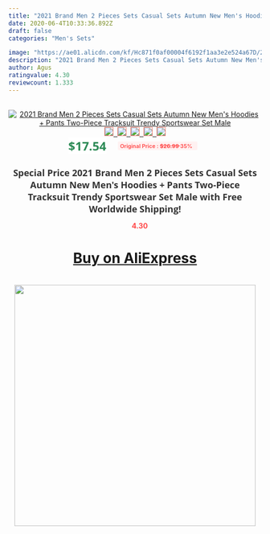 ```yaml
---
title: "2021 Brand Men 2 Pieces Sets Casual Sets Autumn New Men's Hoodies + Pants Two-Piece Tracksuit Trendy Sportswear Set Male"
date: 2020-06-4T10:33:36.892Z
draft: false
categories: "Men's Sets"

image: "https://ae01.alicdn.com/kf/Hc871f0af00004f6192f1aa3e2e524a67D/2021-Brand-Men-2-Pieces-Sets-Casual-Sets-Autumn-New-Men-s-Hoodies-Pants-Two-Piece.png_220x220.png"
description: "2021 Brand Men 2 Pieces Sets Casual Sets Autumn New Men's Hoodies + Pants Two-Piece Tracksuit Trendy Sportswear Set Male"
author: Agus
ratingvalue: 4.30
reviewcount: 1.333
---
```

<br>
<div style="text-align: center;">
<a href="https://s.click.aliexpress.com/e/_AD2LqV" target="_blank" rel="nofollow noopener noreferrer"><img alt="2021 Brand Men 2 Pieces Sets Casual Sets Autumn New Men's Hoodies + Pants Two-Piece Tracksuit Trendy Sportswear Set Male" class="magnifier-image" src="https://ae01.alicdn.com/kf/Hc871f0af00004f6192f1aa3e2e524a67D/2021-Brand-Men-2-Pieces-Sets-Casual-Sets-Autumn-New-Men-s-Hoodies-Pants-Two-Piece.png_220x220.png_640x640.jpg">
<br>
<img style="border:1px solid salmon" src="https://ae01.alicdn.com/kf/Hc871f0af00004f6192f1aa3e2e524a67D/2021-Brand-Men-2-Pieces-Sets-Casual-Sets-Autumn-New-Men-s-Hoodies-Pants-Two-Piece.png_120x120.jpg">&nbsp;&nbsp;<img style="border:1px solid salmon" src="https://ae01.alicdn.com/kf/H1bbdaae88eba4408ac72c1517a5dd758l/2021-Brand-Men-2-Pieces-Sets-Casual-Sets-Autumn-New-Men-s-Hoodies-Pants-Two-Piece.png_120x120.jpg">&nbsp;&nbsp;<img style="border:1px solid salmon" src="https://ae01.alicdn.com/kf/Hb2be65e93bba4bf0b96d8c6348d90314R/2021-Brand-Men-2-Pieces-Sets-Casual-Sets-Autumn-New-Men-s-Hoodies-Pants-Two-Piece.png_120x120.jpg">&nbsp;&nbsp;<img style="border:1px solid salmon" src="https://ae01.alicdn.com/kf/H72ac58459c8a4c809a0370cfbca78d52j/2021-Brand-Men-2-Pieces-Sets-Casual-Sets-Autumn-New-Men-s-Hoodies-Pants-Two-Piece.png_120x120.jpg">&nbsp;&nbsp;<img style="border:1px solid salmon" src="https://ae01.alicdn.com/kf/Hc1c2c601e80647fe9922551b5ac336f9B/2021-Brand-Men-2-Pieces-Sets-Casual-Sets-Autumn-New-Men-s-Hoodies-Pants-Two-Piece.png_120x120.jpg"></a></div><br0>
<div style="text-align: center;"><span style="background-color: white; border: 0px; box-sizing: border-box; color: seagreen; display: inline-block; font-family: &quot;open sans&quot; , &quot;arial&quot; , &quot;helvetica&quot; , sans-serif , &quot;heiti&quot;; font-size: 24px; font-stretch: inherit; font-weight: 700; line-height: inherit; margin: 0px 10px 0px 0px; padding: 0px; vertical-align: middle;">$17.54 </span>
<span style="background: rgb(255 , 241 , 241); border-radius: 3px; border: 0px; box-sizing: border-box; color: #ff4747; display: inline-block; font-family: inherit; font-size: 12px; font-stretch: inherit; font-style: inherit; font-variant: inherit; font-weight: 600; line-height: inherit; margin: 0px; padding: 2px 5px; transform: scale(0.9); vertical-align: middle;">Original Price : <b style="text-decoration: line-through;">$26.99 </b> 35%&nbsp;&nbsp;</span></div>
<h1 style="color: #333333; display: inline-block; font-family: &quot;open sans&quot; , &quot;arial&quot; , &quot;helvetica&quot; , sans-serif , &quot;heiti&quot;; font-size: 18px; font-stretch: inherit; font-weight: 700; text-align: center;">Special Price 2021 Brand Men 2 Pieces Sets Casual Sets Autumn New Men's Hoodies + Pants Two-Piece Tracksuit Trendy Sportswear Set Male with Free Worldwide Shipping!</h1>
<div style="color: #ff4747; text-align: center;">
<img src="https://4.bp.blogspot.com/-M0ZcTcb-5uY/XleCXlxnR4I/AAAAAAAAAEc/OrjgMkXV1oMQFaCRZj5HQwOCBcu3w1FegCPcBGAYYCw/s1600/star.png" style="height: 15px;">&nbsp;<b>4.30</b></div>
<div class="button_cont" align="center"><a class="buynow_a" href="https://s.click.aliexpress.com/e/_AD2LqV" target="_blank" rel="nofollow noopener noreferrer"><H1>Buy on AliExpress</H1></a></div><br>
<div class="separator" style="clear: both; text-align: center;">
<img src="https://lh3.googleusercontent.com/-pTy5HemUv9M/XlePHvY0dAI/AAAAAAAAAE4/0nX5iRUoIWY8eMW9Dpxeirr157OZliDIgCLcBGAsYHQ/s1600/badge.gif" width="480">
</div>
